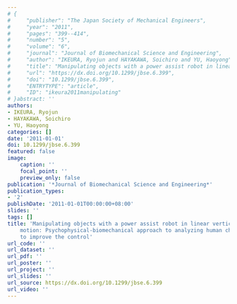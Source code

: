 ```yaml
---
# {
#     "publisher": "The Japan Society of Mechanical Engineers",
#     "year": "2011",
#     "pages": "399--414",
#     "number": "5",
#     "volume": "6",
#     "journal": "Journal of Biomechanical Science and Engineering",
#     "author": "IKEURA, Ryojun and HAYAKAWA, Soichiro and YU, Haoyong",
#     "title": "Manipulating objects with a power assist robot in linear vertical and harmonic motion: Psychophysical-biomechanical approach to analyzing human characteristics to improve the control",
#     "url": "https://dx.doi.org/10.1299/jbse.6.399",
#     "doi": "10.1299/jbse.6.399",
#     "ENTRYTYPE": "article",
#     "ID": "ikeura2011manipulating"
# }abstract: ''
authors:
- IKEURA, Ryojun
- HAYAKAWA, Soichiro
- YU, Haoyong
categories: []
date: '2011-01-01'
doi: 10.1299/jbse.6.399
featured: false
image:
    caption: ''
    focal_point: ''
    preview_only: false
publication: '*Journal of Biomechanical Science and Engineering*'
publication_types:
- '2'
publishDate: '2011-01-01T00:00:00+08:00'
slides: ''
tags: []
title: 'Manipulating objects with a power assist robot in linear vertical and harmonic
    motion: Psychophysical-biomechanical approach to analyzing human characteristics
    to improve the control'
url_code: ''
url_dataset: ''
url_pdf: ''
url_poster: ''
url_project: ''
url_slides: ''
url_source: https://dx.doi.org/10.1299/jbse.6.399
url_video: ''
---
```

